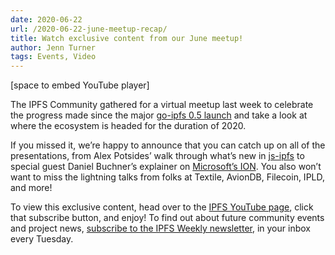```yaml
---
date: 2020-06-22
url: /2020-06-22-june-meetup-recap/
title: Watch exclusive content from our June meetup!
author: Jenn Turner
tags: Events, Video
---
```


[space to embed YouTube player]

The IPFS Community gathered for a virtual meetup last week to celebrate the progress made since the major [go-ipfs 0.5 launch](https://blog.ipfs.io/2020-04-28-go-ipfs-0-5-0/) and take a look at where the ecosystem is headed for the duration of 2020.

If you missed it, we’re happy to announce that you can catch up on all of the presentations, from Alex Potsides’ walk through what’s new in [js-ipfs](https://blog.ipfs.io/2020-06-08-js-ipfs-0-46/) to special guest Daniel Buchner’s explainer on [Microsoft’s ION](https://blog.ipfs.io/2020-06-11-identity-ipfs-ion/). You also won’t want to miss the lightning talks from folks at Textile, AvionDB, Filecoin, IPLD, and more! 

To view this exclusive content, head over to the [IPFS YouTube page](https://www.youtube.com/channel/UCdjsUXJ3QawK4O5L1kqqsew), click that subscribe button, and enjoy! To find out about future community events and project news, [subscribe to the IPFS Weekly newsletter](https://ipfs.us4.list-manage.com/subscribe?u=25473244c7d18b897f5a1ff6b&id=cad54b2230), in your inbox every Tuesday.

